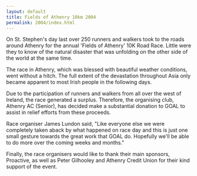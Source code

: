 ```yaml
---
layout: default
title: Fields of Athenry 10km 2004
permalink: 2004/index.html
---
```

On St. Stephen's day last over 250 runners and walkers took to the roads around Athenry for the annual 'Fields of Athenry' 10K Road Race.  Little were they to know of the natural disaster that was unfolding on the other side of the world at the same time. 

The race in Athenry, which was blessed with beautiful weather conditions, went without a hitch.  The full extent of the devastation throughout Asia only became apparent to most Irish people in the following days. 

Due to the participation of runners and walkers from all over the west of Ireland, the race generated a surplus.  Therefore, the organising club, Athenry AC (Senior), has decided make a substantial donation to GOAL to assist in relief efforts from these proceeds. 

Race organiser James Lundon said, "Like everyone else we were completely taken aback by what happened on race day and this is just one small gesture towards the great work that GOAL do. Hopefully we'll be able to do more over the coming weeks and months."

Finally, the race organisers would like to thank their main sponsors, Proactive, as well as Peter Gilhooley and Athenry Credit Union for their kind support of the event. 
